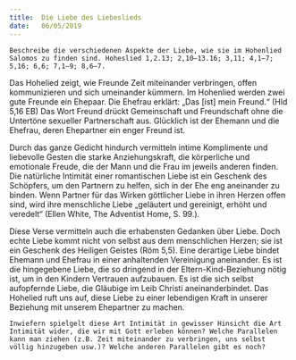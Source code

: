```yaml
---
title:  Die Liebe des Liebeslieds
date:   06/05/2019
---
```


`Beschreibe die verschiedenen Aspekte der Liebe, wie sie im Hohenlied Salomos zu finden sind. Hoheslied 1,2.13; 2,10–13.16; 3,11; 4,1–7; 5,16; 6,6; 7,1–9; 8,6–7.`

Das Hohelied zeigt, wie Freunde Zeit miteinander verbringen, offen kommunizieren und sich umeinander kümmern. Im Hohenlied werden zwei gute Freunde ein Ehepaar. Die Ehefrau erklärt: „Das [ist] mein Freund.“ (Hld 5,16 EB) Das Wort Freund drückt Gemeinschaft und Freundschaft ohne die Untertöne sexueller Partnerschaft aus. Glücklich ist der Ehemann und die Ehefrau, deren Ehepartner ein enger Freund ist.

Durch das ganze Gedicht hindurch vermitteln intime Komplimente und liebevolle Gesten die starke Anziehungskraft, die körperliche und emotionale Freude, die der Mann und die Frau im jeweils anderen finden. Die natürliche Intimität einer romantischen Liebe ist ein Geschenk des Schöpfers, um den Partnern zu helfen, sich in der Ehe eng aneinander zu binden. Wenn Partner für das Wirken göttlicher Liebe in ihren Herzen offen sind, wird ihre menschliche Liebe „geläutert und gereinigt, erhöht und veredelt“ (Ellen White, The Adventist Home, S. 99.).

Diese Verse vermitteln auch die erhabensten Gedanken über Liebe. Doch echte Liebe kommt nicht von selbst aus dem menschlichen Herzen; sie ist ein Geschenk des Heiligen Geistes (Röm 5,5). Eine derartige Liebe bindet Ehemann und Ehefrau in einer anhaltenden Vereinigung aneinander. Es ist die hingegebene Liebe, die so dringend in der Eltern-Kind-Beziehung nötig ist, um in den Kindern Vertrauen aufzubauen. Es ist die sich selbst aufopfernde Liebe, die Gläubige im Leib Christi aneinanderbindet. Das Hohelied ruft uns auf, diese Liebe zu einer lebendigen Kraft in unserer Beziehung mit unserem Ehepartner zu machen.

`Inwiefern spielgelt diese Art Intimität in gewisser Hinsicht die Art Intimität wider, die wir mit Gott erleben können? Welche Parallelen kann man ziehen (z.B. Zeit miteinander zu verbringen, uns selbst völlig hinzugeben usw.)? Welche anderen Parallelen gibt es noch?`
